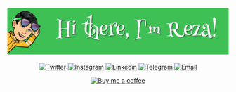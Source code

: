 <div align="center">
	
[![Hi there, I'm Reza!](https://github.com/effati78/effati78/blob/main/banner-min.png)](https://effati78.com)
	
[![Twitter](https://img.shields.io/badge/-Twitter-40C057?style=flat-square&logo=Twitter&logoColor=ffffff&textColor=ffffff)](https://twitter.com/effati78)
[![Instagram](https://img.shields.io/badge/-Instagram-40C057?style=flat-square&logo=Instagram&logoColor=ffffff&textColor=ffffff)](https://Instagram.com/effati78)
[![Linkedin](https://img.shields.io/badge/-Linkedin-40C057?style=flat-square&logo=linkedin&logoColor=ffffff&textColor=ffffff)](https://www.linkedin.com/in/reza-effati/)
[![Telegram](https://img.shields.io/badge/-Telegram-40C057?style=flat-square&logo=Telegram&logoColor=ffffff&textColor=ffffff)](https://t.me/effati78)
[![Email](https://img.shields.io/badge/-Email-40C057?style=flat-square&logo=Gmail&logoColor=ffffff&textColor=ffffff)](mailto:effati78@pm.me)

</div>

<div align="center">

[![Buy me a coffee](https://img.shields.io/badge/-Buy_me_a_coffee-8D6852?style=flat-square&logo=java&logoColor=ffffff&textColor=ffffff)](http://www.coffeete.ir/effati78)

</div>
